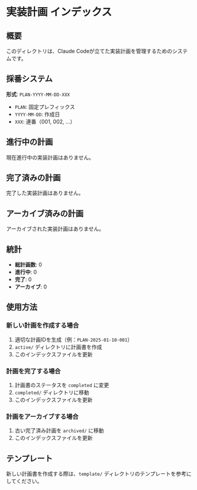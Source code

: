# 実装計画 インデックス

## 概要

このディレクトリは、Claude Codeが立てた実装計画を管理するためのシステムです。

## 採番システム

**形式**: `PLAN-YYYY-MM-DD-XXX`
- `PLAN`: 固定プレフィックス
- `YYYY-MM-DD`: 作成日
- `XXX`: 連番（001, 002, ...）

## 進行中の計画

現在進行中の実装計画はありません。

## 完了済みの計画

完了した実装計画はありません。

## アーカイブ済みの計画

アーカイブされた実装計画はありません。

## 統計

- **総計画数**: 0
- **進行中**: 0
- **完了**: 0
- **アーカイブ**: 0

## 使用方法

### 新しい計画を作成する場合
1. 適切な計画IDを生成（例：`PLAN-2025-01-10-001`）
2. `active/` ディレクトリに計画書を作成
3. このインデックスファイルを更新

### 計画を完了する場合
1. 計画書のステータスを `completed` に変更
2. `completed/` ディレクトリに移動
3. このインデックスファイルを更新

### 計画をアーカイブする場合
1. 古い完了済み計画を `archived/` に移動
2. このインデックスファイルを更新

## テンプレート

新しい計画書を作成する際は、`template/` ディレクトリのテンプレートを参考にしてください。